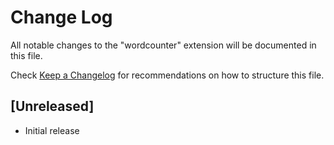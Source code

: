 # Change Log
All notable changes to the "wordcounter" extension will be documented in this file.

Check [Keep a Changelog](http://keepachangelog.com/) for recommendations on how to structure this file.

## [Unreleased]
- Initial release